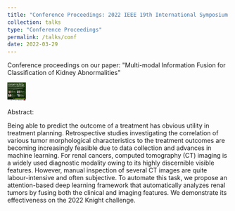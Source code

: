 ```yaml
---
title: "Conference Proceedings: 2022 IEEE 19th International Symposium on Biomedical Imaging (ISBI)"
collection: talks
type: "Conference Proceedings"
permalink: /talks/conf
date: 2022-03-29
---
```

Conference proceedings on our paper: "Multi-modal Information Fusion for Classification of Kidney Abnormalities"

<img src="/images/knight_challenge.png"
     alt="Markdown icon"
     width="42" height="42"
     style="float: center; margin-right: 10px;" />

<p>Abstract:<br>

Being able to predict the outcome of a treatment has obvious utility in treatment planning. Retrospective studies investigating the correlation of various tumor morphological characteristics to the treatment outcomes are becoming increasingly feasible due to data collection and advances in machine learning. For renal cancers, computed tomography (CT) imaging is a widely used diagnostic modality owing to its highly discernible visible features. However, manual inspection of several CT images are quite labour-intensive and often subjective. To automate this task, we propose an attention-based deep learning framework that automatically analyzes renal tumors by fusing both the clinical and imaging features. We demonstrate its effectiveness on the 2022 Knight challenge.</p>
